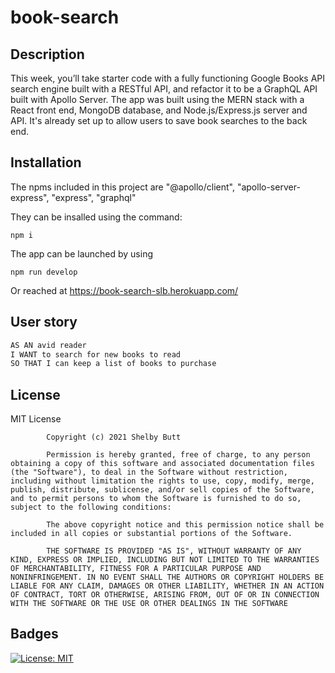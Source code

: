 # book-search
## Description
This week, you’ll take starter code with a fully functioning Google Books API search engine built with a RESTful API, and refactor it to be a GraphQL API built with Apollo Server. The app was built using the MERN stack with a React front end, MongoDB database, and Node.js/Express.js server and API. It's already set up to allow users to save book searches to the back end. 

## Installation
The npms included in this project are "@apollo/client", "apollo-server-express",
    "express",
    "graphql"

They can be insalled using the command: 

``npm i``

The app can be launched by using 

``npm run develop``

Or reached at https://book-search-slb.herokuapp.com/


## User story

```md
AS AN avid reader
I WANT to search for new books to read
SO THAT I can keep a list of books to purchase
```

## License 
MIT License

            Copyright (c) 2021 Shelby Butt
            
            Permission is hereby granted, free of charge, to any person obtaining a copy of this software and associated documentation files (the "Software"), to deal in the Software without restriction, including without limitation the rights to use, copy, modify, merge, publish, distribute, sublicense, and/or sell copies of the Software, and to permit persons to whom the Software is furnished to do so, subject to the following conditions:
            
            The above copyright notice and this permission notice shall be included in all copies or substantial portions of the Software.
            
            THE SOFTWARE IS PROVIDED "AS IS", WITHOUT WARRANTY OF ANY KIND, EXPRESS OR IMPLIED, INCLUDING BUT NOT LIMITED TO THE WARRANTIES OF MERCHANTABILITY, FITNESS FOR A PARTICULAR PURPOSE AND NONINFRINGEMENT. IN NO EVENT SHALL THE AUTHORS OR COPYRIGHT HOLDERS BE LIABLE FOR ANY CLAIM, DAMAGES OR OTHER LIABILITY, WHETHER IN AN ACTION OF CONTRACT, TORT OR OTHERWISE, ARISING FROM, OUT OF OR IN CONNECTION WITH THE SOFTWARE OR THE USE OR OTHER DEALINGS IN THE SOFTWARE
            
## Badges
[![License: MIT](https://img.shields.io/badge/License-MIT-yellow.svg)](https://opensource.org/licenses/MIT)
